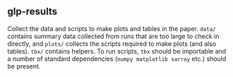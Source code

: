 ## glp-results

Collect the data and scripts to make plots and tables in the paper. `data/` contains summary data collected from runs that are too large to check in directly, and `plots/` collects the scripts required to make plots (and also tables). `tbx/` contains helpers. To run scripts, `tbx` should be importable and a number of standard dependencies (`numpy matplotlib xarray` etc.) should be present.
